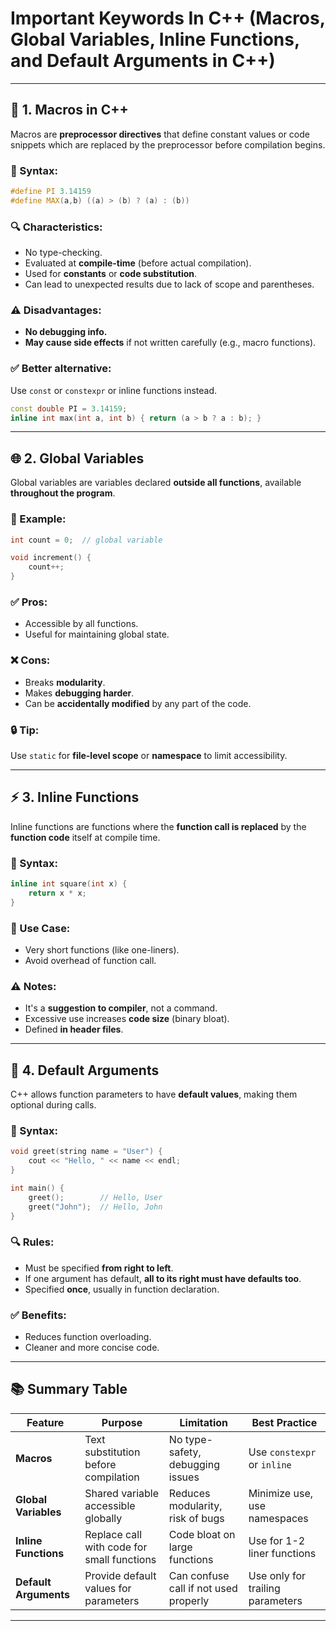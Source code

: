 # Important Keywords In C++ (Macros, Global Variables, Inline Functions, and Default Arguments in C++)
---

## 🧠 1. Macros in C++

Macros are **preprocessor directives** that define constant values or code snippets which are replaced by the preprocessor before compilation begins.

### 🔹 Syntax:
```cpp
#define PI 3.14159
#define MAX(a,b) ((a) > (b) ? (a) : (b))
```

### 🔍 Characteristics:
- No type-checking.
- Evaluated at **compile-time** (before actual compilation).
- Used for **constants** or **code substitution**.
- Can lead to unexpected results due to lack of scope and parentheses.

### ⚠️ Disadvantages:
- **No debugging info.**
- **May cause side effects** if not written carefully (e.g., macro functions).

### ✅ Better alternative:
Use `const` or `constexpr` or inline functions instead.

```cpp
const double PI = 3.14159;
inline int max(int a, int b) { return (a > b ? a : b); }
```

---

## 🌐 2. Global Variables

Global variables are variables declared **outside all functions**, available **throughout the program**.

### 🔹 Example:
```cpp
int count = 0;  // global variable

void increment() {
    count++;
}
```

### ✅ Pros:
- Accessible by all functions.
- Useful for maintaining global state.

### ❌ Cons:
- Breaks **modularity**.
- Makes **debugging harder**.
- Can be **accidentally modified** by any part of the code.

### 🔒 Tip:
Use `static` for **file-level scope** or **namespace** to limit accessibility.

---

## ⚡ 3. Inline Functions

Inline functions are functions where the **function call is replaced** by the **function code** itself at compile time.

### 🔹 Syntax:
```cpp
inline int square(int x) {
    return x * x;
}
```

### 📌 Use Case:
- Very short functions (like one-liners).
- Avoid overhead of function call.

### ⚠️ Notes:
- It's a **suggestion to compiler**, not a command.
- Excessive use increases **code size** (binary bloat).
- Defined **in header files**.

---

## 🧩 4. Default Arguments

C++ allows function parameters to have **default values**, making them optional during calls.

### 🔹 Syntax:
```cpp
void greet(string name = "User") {
    cout << "Hello, " << name << endl;
}

int main() {
    greet();        // Hello, User
    greet("John");  // Hello, John
}
```

### 🔍 Rules:
- Must be specified **from right to left**.
- If one argument has default, **all to its right must have defaults too**.
- Specified **once**, usually in function declaration.

### ✅ Benefits:
- Reduces function overloading.
- Cleaner and more concise code.

---

## 📚 Summary Table

| Feature            | Purpose                                      | Limitation                          | Best Practice                      |
|--------------------|----------------------------------------------|-------------------------------------|------------------------------------|
| **Macros**         | Text substitution before compilation         | No type-safety, debugging issues    | Use `constexpr` or `inline`        |
| **Global Variables** | Shared variable accessible globally         | Reduces modularity, risk of bugs    | Minimize use, use namespaces       |
| **Inline Functions** | Replace call with code for small functions  | Code bloat on large functions       | Use for 1-2 liner functions         |
| **Default Arguments** | Provide default values for parameters      | Can confuse call if not used properly | Use only for trailing parameters |

---

